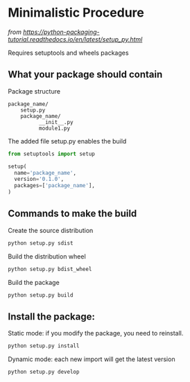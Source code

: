 # Minimalistic Procedure
_from https://python-packaging-tutorial.readthedocs.io/en/latest/setup_py.html_

Requires setuptools and wheels packages

## What your package should contain

Package structure
```
package_name/
    setup.py
    package_name/
          __init__.py
          module1.py
```

The added file setup.py enables the build
``` python
from setuptools import setup

setup(
  name='package_name',
  version='0.1.0',
  packages=['package_name'],
)
```

## Commands to make the build

Create the source distribution
``` python
python setup.py sdist
```
Build the distribution wheel
``` python
python setup.py bdist_wheel
```
Build the package
``` python
python setup.py build
```

## Install the package:

Static mode: if you modify the package, you need to reinstall.
``` python
python setup.py install
```

Dynamic mode: each new import will get the latest version
``` python
python setup.py develop
```
